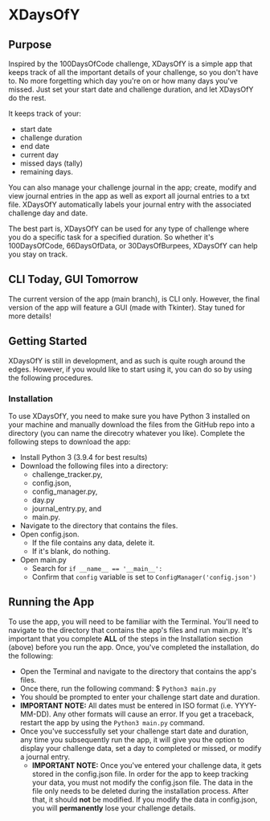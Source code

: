 # XDaysOfY
## Purpose
Inspired by the 100DaysOfCode challenge, XDaysOfY is a simple app that keeps track of all the important details of your challenge, so you don't have to. No more forgetting which day you're on or how many days you've missed. Just set your start date and challenge duration, and let XDaysOfY do the rest.

It keeps track of your:
- start date
- challenge duration
- end date
- current day
- missed days (tally)
- remaining days.

You can also manage your challenge journal in the app; create, modify and view journal entries in the app as well as export all journal entries to a txt file. XDaysOfY automatically labels your journal entry with the associated challenge day and date.

The best part is, XDaysOfY can be used for any type of challenge where you do a specific task for a specified duration. So whether it's 100DaysOfCode, 66DaysOfData, or 30DaysOfBurpees, XDaysOfY can help you stay on track.

## CLI Today, GUI Tomorrow
The current version of the app (main branch), is CLI only. However, the final version of the app will feature a GUI (made with Tkinter). Stay tuned for more details!

## Getting Started
XDaysOfY is still in development, and as such is quite rough around the edges. However, if you would like to start using it, you can do so by using the following procedures.
### Installation
To use XDaysOfY, you need to make sure you have Python 3 installed on your machine and manually download the files from the GitHub repo into a directory (you can name the direcotry whatever you like). Complete the following steps to download the app:
- Install Python 3 (3.9.4 for best results)
- Download the following files into a directory: 
  - challenge_tracker.py, 
  - config.json, 
  - config_manager.py,
  - day.py
  - journal_entry.py, and
  - main.py.
- Navigate to the directory that contains the files.
- Open config.json.
  - If the file contains any data, delete it.
  - If it's blank, do nothing.
- Open main.py
  - Search for `if __name__ == '__main__':`
  - Confirm that `config` variable is set to `ConfigManager('config.json')`

## Running the App
To use the app, you will need to be familiar with the Terminal. You'll need to navigate to the directory that contains the app's files and run main.py. It's important that you complete **ALL** of the steps in the Installation section (above) before you run the app. Once, you've completed the installation, do the following:
- Open the Terminal and navigate to the directory that contains the app's files.
- Once there, run the following command: $ `Python3 main.py`
- You should be prompted to enter your challenge start date and duration.
- **IMPORTANT NOTE:** All dates must be entered in ISO format (i.e. YYYY-MM-DD). Any other formats will cause an error. If you get a traceback, restart the app by using the `Python3 main.py` command.
- Once you've successfully set your challenge start date and duration, any time you subsequently run the app, it will give you the option to display your challenge data, set a day to completed or missed, or modify a journal entry.
  - **IMPORTANT NOTE:** Once you've entered your challenge data, it gets stored in the config.json file. In order for the app to keep tracking your data, you must not modify the config.json file. The data in the file only needs to be deleted during the installation process. After that, it should **not** be modified. If you modify the data in config.json, you will **permanently** lose your challenge details.
